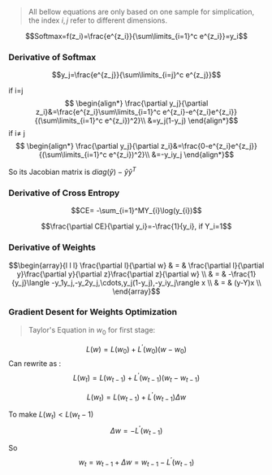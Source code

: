 > All bellow equations are only based on one sample for simplication, the index $i,j$ refer to different dimensions.

$$Softmax=f(z_i)=\frac{e^{z_i}}{\sum\limits_{i=1}^c e^{z_i}}=y_i$$

### Derivative of Softmax

$$y_j=\frac{e^{z_j}}{\sum\limits_{i=j}^c e^{z_j}}$$

if i=j
$$
\begin{align*}
\frac{\partial y_j}{\partial z_i}&=\frac{e^{z_i}\sum\limits_{i=1}^c e^{z_i}-e^{z_i}e^{z_i}}{(\sum\limits_{i=1}^c e^{z_i})^2}\\
&=y_j(1-y_j)
\end{align*}$$
if i$\neq$ j
$$
\begin{align*}
\frac{\partial y_j}{\partial z_i}&=\frac{0-e^{z_i}e^{z_j}}{(\sum\limits_{i=1}^c e^{z_i})^2}\\
&=-y_iy_j
\end{align*}$$

So its Jacobian matrix is $diag(\hat y)-\hat y\hat y^T$



### Derivative of Cross Entropy

$$CE= -\sum_{i=1}^MY_{i}\log(y_{i})$$

$$\frac{\partial CE}{\partial y_i}=-\frac{1}{y_i}, if Y_i=1$$

### Derivative of Weights
$$\begin{array}{l l l} \frac{\partial l}{\partial w} & = & \frac{\partial l}{\partial y}\frac{\partial y}{\partial z}\frac{\partial z}{\partial w} \\ & = & -\frac{1}{y_j}\langle -y_1y_j,-y_2y_j,\cdots,y_j(1-y_j),-y_iy_j\rangle x \\ & = & (y-Y)x \\  \end{array}$$

### Gradient Desent for Weights Optimization

> Taylor's Equation in $w_0$ for first stage:

$$L(w)=L(w_0)+L^{'}(w_0)(w-w_0)$$
Can rewrite as :
$$L(w_t)=L(w_{t-1})+L^{'}(w_{t-1})(w_t-w_{t-1})$$

$$L(w_t)=L(w_{t-1})+L^{'}(w_{t-1})\Delta w$$

To make $L(w_t)<L(w_t-1{})$
$$\Delta w=-L^{'}(w_{t-1})$$

So
$$w_t=w_{t-1}+\Delta w=w_{t-1}-L^{'}(w_{t-1})$$